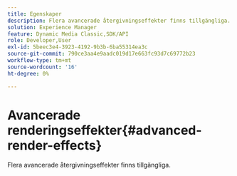 ```yaml
---
title: Egenskaper
description: Flera avancerade återgivningseffekter finns tillgängliga.
solution: Experience Manager
feature: Dynamic Media Classic,SDK/API
role: Developer,User
exl-id: 5beec3e4-3923-4192-9b3b-6ba55314ea3c
source-git-commit: 790ce3aa4e9aadc019d17e663fc93d7c69772b23
workflow-type: tm+mt
source-wordcount: '16'
ht-degree: 0%

---
```


# Avancerade renderingseffekter{#advanced-render-effects}

Flera avancerade återgivningseffekter finns tillgängliga.
